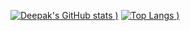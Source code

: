 [![Deepak's GitHub stats](https://github-readme-stats.vercel.app/api?username=deepak7093?count_private=true)
)](https://github.com/anuraghazra/github-readme-stats)
[![Top Langs](https://github-readme-stats.vercel.app/api/top-langs/?username=deepak7093?count_private=true)
)](https://github.com/anuraghazra/github-readme-stats)


<!--
**deepak7093/deepak7093** is a ✨ _special_ ✨ repository because its `README.md` (this file) appears on your GitHub profile.

Here are some ideas to get you started:

- 🔭 I’m currently working on ...
- 🌱 I’m currently learning ...
- 👯 I’m looking to collaborate on ...
- 🤔 I’m looking for help with ...
- 💬 Ask me about ...
- 📫 How to reach me: ...
- 😄 Pronouns: ...
- ⚡ Fun fact: ...
-->
